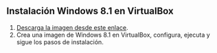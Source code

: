 ## Instalación Windows 8.1 en VirtualBox
1. [Descarga la imagen desde este enlace](https://softlay.net/operating-system/windows-8-1-pro-iso-download.html).
2. Crea una imagen de Windows 8.1 en VirtualBox, configura, ejecuta y sigue los pasos de instalación.
